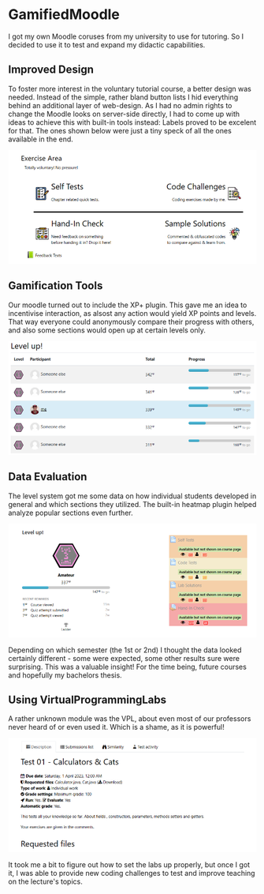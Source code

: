 # GamifiedMoodle
I got my own Moodle coruses from my university to use for tutoring.
So I decided to use it to test and expand my didactic capabilities.

## Improved Design

To foster more interest in the voluntary tutorial course, a better design was needed. Instead of the simple, rather bland button lists I hid everything behind an additional layer of web-design. As I had no admin rights to change the Moodle looks on server-side directly, I had to come up with ideas to achieve this with built-in tools instead: Labels proved to be excelent for that. The ones shown below were just a tiny speck of all the ones available in the end.

![New improved Moodle sections](./images/Sections.png)

## Gamification Tools

Our moodle turned out to include the XP+ plugin. This gave me an idea to incentivise interaction, as alsost any action would yield XP points and levels. That way everyone could anonymously compare their progress with others, and also some sections would open up at certain levels only.

![Ranking list in the XP system](./images/Ranking.png)

## Data Evaluation

The level system got me some data on how individual students developed in general and which sections they utilized. The built-in heatmap plugin helped analyze popular sections even further.

![XP gains & Heatmap display](./images/Data.png)

Depending on which semester (the 1st or 2nd) I thought the data looked certainly different - some were expected, some other results sure were surprising. This was a valuable insight! For the time being, future courses and hopefully my bachelors thesis.

## Using VirtualProgrammingLabs

A rather unknown module was the VPL, about even most of our professors never heard of or even used it. Which is a shame, as it is powerful!

![sdf](./images/VirtualLabs.png)

It took me a bit to figure out how to set the labs up properly, but once I got it, I was able to provide new coding challenges to test and improve teaching on the lecture's topics.